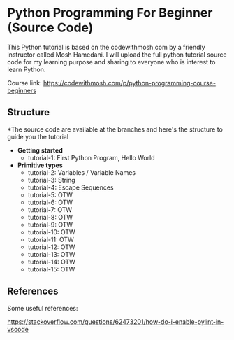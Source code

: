 # Python Programming For Beginner (Source Code)

This Python tutorial is based on the codewithmosh.com by a friendly instructor called Mosh Hamedani. I will upload the full python tutorial source code for my learning purpose 
and sharing to everyone who is interest to learn Python.

Course link: https://codewithmosh.com/p/python-programming-course-beginners

## Structure

*The source code are available at the branches and here's the structure to guide you the tutorial
- <b>Getting started</b>
  - tutorial-1: First Python Program, Hello World
- <b>Primitive types</b>
  - tutorial-2: Variables / Variable Names
  - tutorial-3: String
  - tutorial-4: Escape Sequences
  - tutorial-5: OTW
  - tutorial-6: OTW
  - tutorial-7: OTW
  - tutorial-8: OTW
  - tutorial-9: OTW
  - tutorial-10: OTW
  - tutorial-11: OTW
  - tutorial-12: OTW
  - tutorial-13: OTW
  - tutorial-14: OTW
  - tutorial-15: OTW

## References

Some useful references:

https://stackoverflow.com/questions/62473201/how-do-i-enable-pylint-in-vscode
